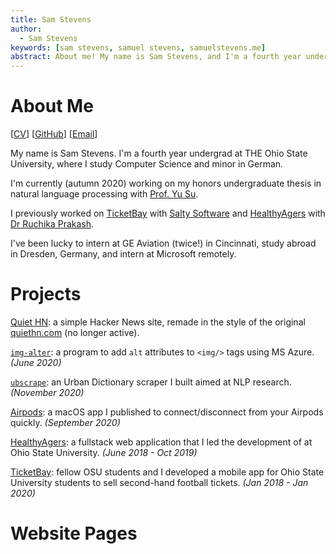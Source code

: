 ```yaml
---
title: Sam Stevens
author:
  - Sam Stevens
keywords: [sam stevens, samuel stevens, samuelstevens.me]
abstract: About me! My name is Sam Stevens, and I'm a fourth year undergrad at THE Ohio State University.
---
```


# About Me

[[CV](/cv.pdf)] [[GitHub](https://github.com/samuelstevens)] [[Email](mailto:samuel.robert.stevens@gmail.com)]

My name is Sam Stevens. I'm a fourth year undergrad at THE Ohio State University, where I study Computer Science and minor in German.

I'm currently (autumn 2020) working on my honors undergraduate thesis in natural language processing with [Prof. Yu Su](https://ysu1989.github.io/).

I previously worked on [TicketBay](/projects/ticketbay) with [Salty Software](https://salty.software) and [HealthyAgers](/projects/healthyagers) with [Dr Ruchika Prakash](https://psychology.osu.edu/people/prakash.30).

I've been lucky to intern at GE Aviation (twice!) in Cincinnati, study abroad in Dresden, Germany, and intern at Microsoft remotely.

# Projects

[Quiet HN](/projects/quiet-hn): a simple Hacker News site, remade in the style of the original [quiethn.com](https://quiethn.com) (no longer active).

[`img-alter`](/projects/img-alter): a program to add `alt` attributes to `<img/>` tags using MS Azure. _(June 2020)_

[`ubscrape`](/projects/ubscrape): an Urban Dictionary scraper I built aimed at NLP research. _(November 2020)_

[Airpods](/projects/airpods): a macOS app I published to connect/disconnect from your Airpods quickly. _(September 2020)_

[HealthyAgers](/projects/healthyagers): a fullstack web application that I led the development of at Ohio State University. _(June 2018 - Oct 2019)_

[TicketBay](/projects/ticketbay): fellow OSU students and I developed a mobile app for Ohio State University students to sell second-hand football tickets. _(Jan 2018 - Jan 2020)_

# Website Pages

<!-- [Machine Learning Notes](/pages/machine-learning-notes): Some notes on machine learning. Mostly a glossary of little terms that I want to remember for later on. -->

<!-- [Sam-wiches](/pages/sandwiches): A project to make a bunch of sandwiches. Currently on hold because of COVID-19. -->
